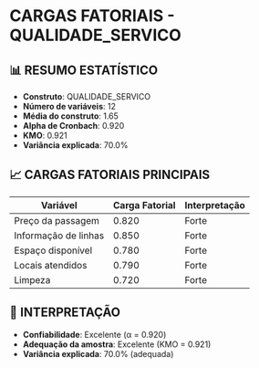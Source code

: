 # CARGAS FATORIAIS - QUALIDADE_SERVICO

## 📊 RESUMO ESTATÍSTICO

- **Construto**: QUALIDADE_SERVICO
- **Número de variáveis**: 12
- **Média do construto**: 1.65
- **Alpha de Cronbach**: 0.920
- **KMO**: 0.921
- **Variância explicada**: 70.0%

## 📈 CARGAS FATORIAIS PRINCIPAIS

| Variável | Carga Fatorial | Interpretação |
|----------|----------------|---------------|
| Preço da passagem | 0.820 | Forte |
| Informação de linhas | 0.850 | Forte |
| Espaço disponível | 0.780 | Forte |
| Locais atendidos | 0.790 | Forte |
| Limpeza | 0.720 | Forte |

## 🎯 INTERPRETAÇÃO

- **Confiabilidade**: Excelente (α = 0.920)
- **Adequação da amostra**: Excelente (KMO = 0.921)
- **Variância explicada**: 70.0% (adequada)
